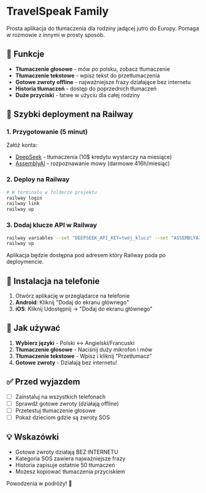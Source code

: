 # TravelSpeak Family

Prosta aplikacja do tłumaczenia dla rodziny jadącej jutro do Europy. Pomaga w rozmowie z innymi w prosty sposób.

## 🚀 Funkcje

- **Tłumaczenie głosowe** - mów po polsku, zobacz tłumaczenie
- **Tłumaczenie tekstowe** - wpisz tekst do przetłumaczenia
- **Gotowe zwroty offline** - najważniejsze frazy działające bez internetu
- **Historia tłumaczeń** - dostęp do poprzednich tłumaczeń
- **Duże przyciski** - łatwe w użyciu dla całej rodziny

## 🚀 Szybki deployment na Railway

### 1. Przygotowanie (5 minut)

Załóż konta:
- [DeepSeek](https://platform.deepseek.com/api_keys) - tłumaczenia (10$ kredytu wystarczy na miesiące)
- [AssemblyAI](https://www.assemblyai.com/app/account) - rozpoznawanie mowy (darmowe 416h/miesiąc)

### 2. Deploy na Railway

```bash
# W terminalu w folderze projektu
railway login
railway link
railway up
```

### 3. Dodaj klucze API w Railway

```bash
railway variables --set "DEEPSEEK_API_KEY=twój_klucz" --set "ASSEMBLYAI_API_KEY=twój_klucz"
railway up
```

Aplikacja będzie dostępna pod adresem który Railway poda po deploymencie.

## 📱 Instalacja na telefonie

1. Otwórz aplikację w przeglądarce na telefonie
2. **Android**: Kliknij "Dodaj do ekranu głównego"
3. **iOS**: Kliknij Udostępnij → "Dodaj do ekranu głównego"

## 📖 Jak używać

1. **Wybierz języki** - Polski ↔ Angielski/Francuski
2. **Tłumaczenie głosowe** - Naciśnij duży mikrofon i mów
3. **Tłumaczenie tekstowe** - Wpisz i kliknij "Przetłumacz"
4. **Gotowe zwroty** - Działają bez internetu!

## ✅ Przed wyjazdem

- [ ] Zainstaluj na wszystkich telefonach
- [ ] Sprawdź gotowe zwroty (działają offline)
- [ ] Przetestuj tłumaczenie głosowe
- [ ] Pokaż dzieciom gdzie są zwroty SOS

## 💡 Wskazówki

- Gotowe zwroty działają BEZ INTERNETU
- Kategoria SOS zawiera najważniejsze frazy
- Historia zapisuje ostatnie 50 tłumaczeń
- Możesz kopiować tłumaczenia przyciskiem

Powodzenia w podróży! 🎉